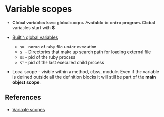 # Variable scopes

* Global variables have global scope. Available to entire program. Global variables start with **$**

* [Builtin global variables](https://ruby-doc.org/docs/ruby-doc-bundle/Manual/man-1.4/variable.html#question)
  * `$0` - name of ruby file under execution
  * `$:` - Directories that make up search path for loading external file
  * `$$` - pid of the ruby process
  * `$?` - pid of the last executed child process

* Local scope - visible within a method, class, module. Even if the variable is defined outside all the definition blocks it will still be part of the **main object scope**.

## References

* [Variable scopes](http://rubylearning.com/satishtalim/scope.html)
